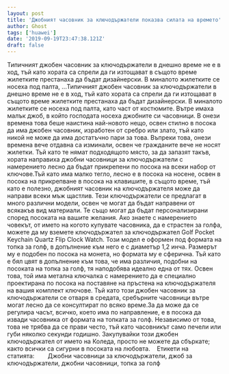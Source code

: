 ```yaml
---
layout: post
title: 'Джобният часовник за ключодържатели показва силата на времето'
author: Ghost
tags: ['huawei']
date: '2019-09-19T23:47:38.121Z'
draft: false
---
```


Типичният джобен часовник за ключодържатели в днешно време не е в ход, тъй като хората са спрели да ги изтощават в същото време жилетките престанаха да бъдат дизайнерски. В миналото жилетките се носеха под палта, ...Типичният джобен часовник за ключодържатели в днешно време не е в ход, тъй като хората са спрели да ги изтощават в същото време жилетките престанаха да бъдат дизайнерски. В миналото жилетките се носеха под палта, като част от костюмите. Вътре имаха малък джоб, в който господата носеха джобните си часовници. В онези времена това беше наистина най-новото нещо, освен стилно в посока да има джобен часовник, изработен от сребро или злато, тъй като никой не може да има достатъчно пари за това. Въпреки това, онези времена вече отдавна са изминали, освен че гражданите вече не носят жилетки. Тъй като те нямат подходящото място, за да запазят такъв, хората направиха джобни часовници за ключодържатели с намерението лесно да бъдат прикрепени по посока на всеки набор от ключове.Тъй като има малко тегло, лесно е в посока на носене, освен в посока на прикрепване в посока на клавишите, в същото време, тъй като е полезно, джобният часовник на ключодържателя може да направи всеки мъж щастлив. Тези ключодържатели се предлагат в много различни модели, освен че могат да бъдат направени от всякакъв вид материали. Те също могат да бъдат персонализирани според посоката на вашите желания. Ако знаете с намерението човекът, от името на когото купувате часовника, да е страстен за голфа, можете да му вземете ключодържател за ключодържател Golf Pocket Keychain Quartz Flip Clock Watch. Този модел е оформен под формата на топка за голф, в допълнение към него е с диаметър 1,2 инча. Размерът му е подобен по посока на монета, но формата му е сферична. Тъй като е бял цвят в допълнение към това, че има различия, подобни на посоката на топка за голф, тя наподобява идеално една от тях. Освен това, той има метална ключалка с намерението да е специално проектирана по посока на поставяне на пръстена на ключодържателя на вашия комплект ключове. Тъй като този джобен часовник за ключодържатели се отваря в средата, сребърните часовници вътре могат лесно да се консултират по всяко време.За да може да се регулира часът, всичко, което има по направление, е в посока да извади часовника от формата на топката за голф. Независимо от това, това не трябва да се прави често, тъй като часовникът само печели или губи няколко секунди годишно. Закупувайки този джобен ключодържател от името на Коледа, просто не можете да сбъркате; както всички са сигурни в посоката на любовта.    Етикети на статията:        Джобни часовници за ключодържатели, джоб за ключодържатели, джобни часовници, топка за голф
